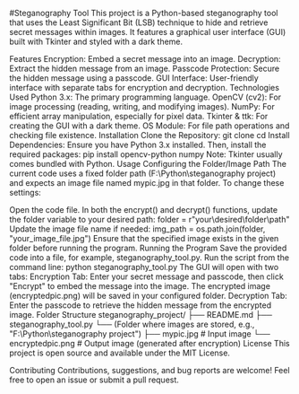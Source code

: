 #Steganography Tool
This project is a Python-based steganography tool that uses the Least Significant Bit (LSB) technique to hide and retrieve secret messages within images. It features a graphical user interface (GUI) built with Tkinter and styled with a dark theme.

Features
Encryption: Embed a secret message into an image.
Decryption: Extract the hidden message from an image.
Passcode Protection: Secure the hidden message using a passcode.
GUI Interface: User-friendly interface with separate tabs for encryption and decryption.
Technologies Used
Python 3.x: The primary programming language.
OpenCV (cv2): For image processing (reading, writing, and modifying images).
NumPy: For efficient array manipulation, especially for pixel data.
Tkinter & ttk: For creating the GUI with a dark theme.
OS Module: For file path operations and checking file existence.
Installation
Clone the Repository:
git clone <repository-url>
cd <repository-folder>
Install Dependencies: Ensure you have Python 3.x installed. Then, install the required packages:
pip install opencv-python numpy
Note: Tkinter usually comes bundled with Python.
Usage
Configuring the Folder/Image Path
The current code uses a fixed folder path (F:\Python\steganography project) and expects an image file named mypic.jpg in that folder. To change these settings:

Open the code file.
In both the encrypt() and decrypt() functions, update the folder variable to your desired path:
folder = r"your\desired\folder\path"
Update the image file name if needed:
img_path = os.path.join(folder, "your_image_file.jpg")
Ensure that the specified image exists in the given folder before running the program.
Running the Program
Save the provided code into a file, for example, steganography_tool.py.
Run the script from the command line:
python steganography_tool.py
The GUI will open with two tabs:
Encryption Tab: Enter your secret message and passcode, then click "Encrypt" to embed the message into the image. The encrypted image (encryptedpic.png) will be saved in your configured folder.
Decryption Tab: Enter the passcode to retrieve the hidden message from the encrypted image.
Folder Structure
steganography_project/
├── README.md
├── steganography_tool.py
└── (Folder where images are stored, e.g., "F:\Python\steganography project")
    ├── mypic.jpg           # Input image
    └── encryptedpic.png    # Output image (generated after encryption)
License
This project is open source and available under the MIT License.

Contributing
Contributions, suggestions, and bug reports are welcome! Feel free to open an issue or submit a pull request.
